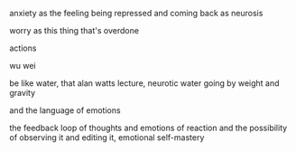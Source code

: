 
anxiety as the feeling being repressed and coming back as neurosis

worry as this thing that's overdone

actions

wu wei

be like water, that alan watts lecture, neurotic water
going by weight and gravity

and the language of emotions

the feedback loop of thoughts and emotions of reaction
and the possibility of observing it and editing it, emotional self-mastery